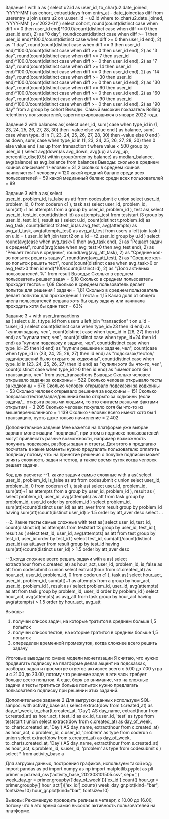Задание 1
with a as (
	select 
		u2.id as user_id,
		to_char(u2.date_joined, 'YYYY-MM') as cohort,
		extract(days from entry_at - date_joined)as diff
	from userentry u 
	join users u2 
	on u.user_id = u2.id
	where to_char(u2.date_joined, 'YYYY-MM' )>='2022-01' 
)
select 
	cohort,
	round(count(distinct case when diff >= 0 then user_id end)*100.0/count(distinct case when diff >= 0 then user_id end), 2) as "0 day",
	round(count(distinct case when diff >= 1 then user_id end)*100.0/count(distinct case when diff >= 0 then user_id end), 2) as "1 day",
	round(count(distinct case when diff >= 3 then user_id end)*100.0/count(distinct case when diff >= 0 then user_id end), 2) as "3 day",
	round(count(distinct case when diff >= 7 then user_id end)*100.0/count(distinct case when diff >= 0 then user_id end), 2) as "7 day",
	round(count(distinct case when diff >= 14 then user_id end)*100.0/count(distinct case when diff >= 0 then user_id end), 2) as "14 day",
	round(count(distinct case when diff >= 30 then user_id end)*100.0/count(distinct case when diff >= 0 then user_id end), 2) as "30 day",
	round(count(distinct case when diff >= 60 then user_id end)*100.0/count(distinct case when diff >= 0 then user_id end), 2) as "60 day",
	round(count(distinct case when diff >= 90 then user_id end)*100.0/count(distinct case when diff >= 0 then user_id end), 2) as "90 day"
from a
group by cohort
Выводы: Самый высокий показатель Rolling retention у пользователей, зарегистрироваашихся в январе 2022 года. 

Задание 2
with balances as(
	select 
		user_id,
		sum(
			case 
			when type_id in (1, 23, 24, 25, 26, 27, 28, 30) 
			then -value 
			else value 
			end
		) as balance,
		sum(
			case 
			when type_id in (1, 23, 24, 25, 26, 27, 28, 30) 
			then -value 
			else 0 
			end
		) as down,
		sum(
			case 
			when type_id in (1, 23, 24, 25, 26, 27, 28, 30) 
			then 0 
			else value 
			end
		) as up
	from transaction t 
	where value < 500
	group by user_id 
)
select 
	avg(down)as avg_down,
	avg(up) as avg_up,
	percentile_disc(0.5) within group(order by balance) as median_balance,
	avg(balance) as avg_balance
from balances
Выводы:
сколько в среднем коинов списывает 1 человек = 31,2
сколько в среднем коинов начисляется 1 человеку = 120
какой средний баланс среди всех пользователей = 59
какой медианный баланс среди всех пользователей = 89

Задание 3
with a as(
	select  
		user_id,
		problem_id,
		is_false as att
	from 
	codesubmit c 
	union
	select 
		user_id, 
		problem_id,
		0 
	from
	coderun c1
),
task as(
	select 
		user_id,
		problem_id,
		sum(att)+1 as attempts
	from a
	group by
		user_id,
		problem_id
),
test as(
	select
		user_id,
		test_id,
		count(distinct id) as attempts_test
	from
	teststart t3 
	group by 
	user_id,
	test_id
),
result as (
select 
	u.id,
	count(distinct t.problem_id) as avg_task,
	count(distinct t2.test_id)as avg_test,
	avg(attempts) as avg_att_task,
	avg(attempts_test) as avg_att_test
from
	users u 
left join
	task t
on
	u.id = t.user_id
left join
	test t2
on
	u.id = t2.user_id 
group by
	u.id
)
select
	round(avg(case when avg_task>0 then avg_task end), 2) as "Решает задач в среднем",
	round(avg(case when avg_test>0 then avg_test end), 2) as "Решает тестов в среднем",
	round(avg(avg_att_task), 2) as "Среднее кол-во попыток решить задачу",
	round(avg(avg_att_test), 2) as "Среднее кол-во попыток решить тест",
	round(count(distinct case when avg_task>0 or avg_test>0 then id end)*100/count(distinct id), 2) as "Доля активных пользователей, %"
from 
	result
Выводы: 
Сколько в среднем пользователь решает задач = 9,18
Сколько в среднем пользователь проходит тестов = 1,68
Сколько в среднем пользователь делает попыток для решения 1 задачи = 1,61
Сколько в среднем пользователь делает попыток для прохождения 1 теста = 1,15
Какая доля от общего числа пользователей решала хотя бы одну задачу или начинала проходить хотя бы один тест = 63%

Задание 3 +
with 
user_transactions  
as (
	select 
	u.id,
	t.type_id
from 
	users u 
left join 
	"transaction" t 
on
	u.id = t.user_id 
)
select 
	count(distinct case when type_id=23 then id end) as "купили задачу, чел",
	count(distinct case when type_id in (26, 27) then id end) as "купили тест, чел",
	count(distinct case when type_id=24 then id end) as "купили подсказку к задаче, чел",
	count(distinct case when type_id=25 then id end) as "купили решение к задаче, чел",
	count(case when type_id in (23, 24, 25, 26, 27) then id end) as "подсказок/тестов/задач/решений было открыто за кодкоины",
	count(distinct case when type_id in (23, 24, 25, 26, 27) then id end) as "купили хотя бы что-то, чел",
	count(distinct case when type_id >0 then id end) as "имеют хотя бы 1 транзакцию, чел"
from user_transactions
Выводы:
Сколько человек открывало задачи за кодкоины = 522
Сколько человек открывало тесты за кодкоины = 676
Сколько человек открывало подсказки за кодкоины = 53
Сколько человек открывало решения за кодкоины = 151
Сколько подсказок/тестов/задач/решений было открыто за кодкоины (если задача/... открыта разными людьми, то это считаем разными фактами открытия) = 3 205
Сколько человек покупало хотя бы что-то из вышеперечисленного = 1 139
Сколько человек всего имеют хотя бы 1 транзакцию, пусть даже только начисление = 2 402

Дополнительное задание
Мне кажется на платформе уже выбран вариант монетизации "подписка", при этом в подписке пользователей могут привлекать разные возможности, например возможность получить подсказки, разборы задач и ответы. Для этого я предлагаю посчитать в какие моменты нужно предгалать пользователю оплатить подписку потому что:
на принятие решения о покупке подписки может влиять сложность задач и тестов, а также время суток когда человек решает задачи.

Код для расчета:
--1. какие задачи самые сложные
with a as(
	select  
		user_id,
		problem_id,
		is_false as att
	from 
	codesubmit c 
	union
	select 
		user_id, 
		problem_id,
		0 
	from
	coderun c1
),
task as(
	select 
		user_id,
		problem_id,
		sum(att)+1 as attempts
	from a
	group by
		user_id,
		problem_id
),
result as (
select 
	problem_id,
	user_id,
	avg(attempts) as att 
from 
	task
group by
	problem_id,
	user_id
order by
	problem_id
)
select 
	problem_id,
	sum(att)/count(distinct user_id) as att_aver
from 
	result
group by
	problem_id
having
	sum(att)/count(distinct user_id) > 1.5
order by
	att_aver desc 
select ...

--2. Какие тесты самые сложные
with test as(
	select
		user_id,
		test_id,
		count(distinct id) as attempts
	from
		teststart t3 
	group by 
		user_id,
		test_id
),
result as (
select 
	test_id,
	user_id,
	avg(attempts) as att 
from 
	test
group by
	test_id,
	user_id
order by
	test_id
)
select 
	test_id,
	sum(att)/count(distinct user_id) as att_aver
from 
	result
group by
	test_id
having
	sum(att)/count(distinct user_id) > 1.5
order by
	att_aver desc 

--3.когда сложнее всего решать задачи
with a as(
	select  
		extract(hour from c.created_at) as hour_act,
		user_id,
		problem_id,
		is_false as att
	from 
	codesubmit c 
	union
	select 
		extract(hour from c1.created_at) as hour_act,
		user_id, 
		problem_id,
		0 
	from
	coderun c1
),
task as(
	select 
		hour_act,
		user_id,
		problem_id,
		sum(att)+1 as attempts
	from a
	group by
		hour_act,
		user_id,
		problem_id
),
result as (
select 
	problem_id,
	user_id,
	avg(attempts) as att 
from 
	task
group by
	problem_id,
	user_id
order by
	problem_id
)
select 
	hour_act,
	avg(attempts) as avg_att
from task
group by
	hour_act 
having 
	avg(attempts) > 1.5
order by 
	hour_act, 
	avg_att 


Выводы:
1. получен список задач, на которые тратится в среднем больше 1,5 попыток
2. получен список тестов, на которые тратится в среднем больше 1,5 попыток
3. опеределен временной промежуток, когда сложнее всего решить задачу

Итоговые выводы по смене модели монетизации
Я считаю, что нужно продвигать подписку на платформе делая акцент на подсказках, разборах задач и просмотре ответов активнее всего с 5.00 до 7.00 утра и с 21.00 до 23.00, потому что решение задач в эти часы требует больше всего попыток. А еще, беря во внимание, что на сложные задачи и тесты тратиться больше попыток нужно предлагать пользователю подписку при решении этих заданий.

Дополнительное задание 2
Для выгрузки данных используем SQL-запрос:
with activity_base
as (
	select 
		extract(dow from t.created_at) as day_of_week,
		to_char(t.created_at, 'Day') AS day_name,
		extract(hour from t.created_at) as hour_act,
		t.test_id as ex_id,
		t.user_id,
		'test' as type
	from
		teststart t 
	union 
	select
		extract(dow from c.created_at) as day_of_week,
		to_char(c.created_at, 'Day') AS day_name,
		extract(hour from c.created_at) as hour_act,
		c.problem_id,
		c.user_id,
		'problem' as type
	from
		coderun c
	union 
	select
		extract(dow from s.created_at) as day_of_week,
		to_char(s.created_at, 'Day') AS day_name,
		extract(hour from s.created_at) as hour_act,
		s.problem_id,
		s.user_id,
		'problem' as type
	from
		codesubmit s
)
select *
from 
	activity_base a
	
Для загрузки данных, построения графиков, используем такой код:
import pandas as pd
import numpy as np
import matplotlib.pyplot as plt
primer = pd.read_csv('activity_base_202303101505.csv', sep=',')
week_day_gr = primer.groupby(['day_of_week'])['ex_id'].count()
hour_gr = primer.groupby(['hour_act'])['ex_id'].count()
week_day_gr.plot(kind="bar", fontsize=10)
hour_gr.plot(kind="bar", fontsize=10)

Выводы: Рекомендую проводить релизы в четверг, с 10.00 до 16.00, потому что в это время самая высокая активность пользователей на платформе.
